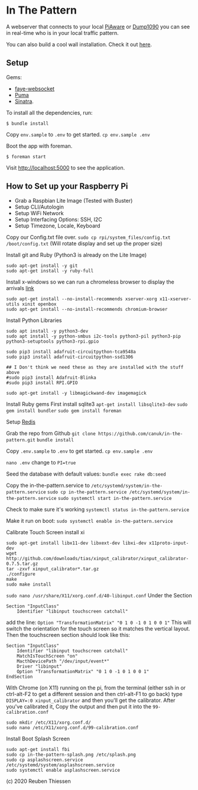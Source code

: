 # In The Pattern

A webserver that connects to your local [PiAware](https://flightaware.com/adsb/piaware/build) or [Dump1090](https://github.com/antirez/dump1090) you can see in real-time who is in your local traffic pattern.

You can also build a cool wall installation. Check it out [here](https://www.inthepattern.net).

## Setup

Gems:
 - [faye-websocket](https://github.com/faye/faye-websocket-ruby)
 - [Puma](https://github.com/puma/puma)
 - [Sinatra](https://github.com/sinatra/sinatra).
 
To install all the dependencies, run:

```
$ bundle install
```

Copy `env.sample` to `.env` to get started.
`cp env.sample .env`

Boot the app with foreman.

```
$ foreman start
```

Visit <http://localhost:5000> to see the application.

## How to Set up your Raspberry Pi
 - Grab a Raspbian Lite Image (Tested with Buster)
 - Setup CLI/Autologin
 - Setup WiFi Network
 - Setup Interfacing Options: SSH, I2C
 - Setup Timezone, Locale, Keyboard
 
Copy our Config.txt file over.
`sudo cp rpi/system_files/config.txt /boot/config.txt` (Will rotate display and set up the proper size)

Install git and Ruby (Python3 is already on the Lite Image)
```
sudo apt-get install -y git
sudo apt-get install -y ruby-full
```

Install x-windows so we can run a chromeless browser to display the arrivals [link](https://die-antwort.eu/techblog/2017-12-setup-raspberry-pi-for-kiosk-mode/)
```
sudo apt-get install --no-install-recommends xserver-xorg x11-xserver-utils xinit openbox
sudo apt-get install --no-install-recommends chromium-browser

```

Install Python Libraries
```
sudo apt install -y python3-dev
sudo apt install -y python-smbus i2c-tools python3-pil python3-pip python3-setuptools python3-rpi.gpio
   
sudo pip3 install adafruit-circuitpython-tca9548a
sudo pip3 install adafruit-circuitpython-ssd1306

## I Don't think we need these as they are installed with the stuff above
#sudo pip3 install Adafruit-Blinka
#sudo pip3 install RPI.GPIO

sudo apt-get install -y libmagickwand-dev imagemagick
```
   
Install Ruby gems
First install sqlite3
`apt-get install libsqlite3-dev`
`sudo gem install bundler`
`sudo gem install foreman`

Setup [Redis](https://habilisbest.com/install-redis-on-your-raspberrypi)

Grab the repo from Github
`git clone https://github.com/canuk/in-the-pattern.git`
`bundle install`

Copy `.env.sample` to `.env` to get started.
`cp env.sample .env`

`nano .env`
change to `PI=true`

Seed the database with default values:
`bundle exec rake db:seed`

Copy the in-the-pattern.service to `/etc/systemd/system/in-the-pattern.service`
`sudo cp in-the-pattern.service /etc/systemd/system/in-the-pattern.service`
`sudo systemctl start in-the-pattern.service`

Check to make sure it's working
`systemctl status in-the-pattern.service`

Make it run on boot:
`sudo systemctl enable in-the-pattern.service`


Calibrate Touch Screen
install xi
```
sudo apt-get install libx11-dev libxext-dev libxi-dev x11proto-input-dev 
wget http://github.com/downloads/tias/xinput_calibrator/xinput_calibrator-0.7.5.tar.gz
tar -zxvf xinput_calibrator*.tar.gz
./configure
make
sudo make install 
```

`sudo nano /usr/share/X11/xorg.conf.d/40-libinput.conf`
Under the Section
```
Section "InputClass"
    Identifier "libinput touchscreen catchall"
```
add the line: `Option "TransformationMatrix" "0 1 0 -1 0 1 0 0 1"`
This will switch the orientation for the touch screen so it matches the vertical layout. Then the touchscreen section should look like this:

```
Section "InputClass"
    Identifier "libinput touchscreen catchall"
    MatchIsTouchScreen "on"
    MacthDevicePath "/dev/input/event*"
    Driver "libinput"
    Option "TransformationMatrix" "0 1 0 -1 0 1 0 0 1"
EndSection
```

With Chrome (on X11) running on the pi, from the terminal (either ssh in or ctrl-alt-F2 to get a different session and then ctrl-alt-F1 to go back) type `DISPLAY=:0 xinput_calibrator` and then you'll get the calibrator.
After you've calibrated it, Copy the output and then put it into the `99-calibration.conf`
```
sudo mkdir /etc/X11/xorg.conf.d/
sudo nano /etc/X11/xorg.conf.d/99-calibration.conf
```

Install Boot Splash Screen
```
sudo apt-get install fbi
sudo cp in-the-pattern-splash.png /etc/splash.png
sudo cp asplashscreen.service /etc/systemd/system/asplashscreen.service
sudo systemctl enable asplashscreen.service
```


(c) 2020 Reuben Thiessen
